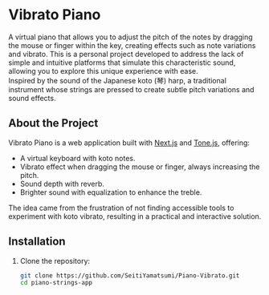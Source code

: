 # Vibrato Piano

A virtual piano that allows you to adjust the pitch of the notes by dragging the mouse or finger within the key, creating effects such as note variations and vibrato. This is a personal project developed to address the lack of simple and intuitive platforms that simulate this characteristic sound, allowing you to explore this unique experience with ease.  
Inspired by the sound of the Japanese koto (琴) harp, a traditional instrument whose strings are pressed to create subtle pitch variations and sound effects.

## About the Project

Vibrato Piano is a web application built with [Next.js](https://nextjs.org/) and [Tone.js](https://tonejs.github.io/), offering:

- A virtual keyboard with koto notes.
- Vibrato effect when dragging the mouse or finger, always increasing the pitch.
- Sound depth with reverb.
- Brighter sound with equalization to enhance the treble.

The idea came from the frustration of not finding accessible tools to experiment with koto vibrato, resulting in a practical and interactive solution.

## Installation

1. Clone the repository:
   ```bash
   git clone https://github.com/SeitiYamatsumi/Piano-Vibrato.git
   cd piano-strings-app
   ```
